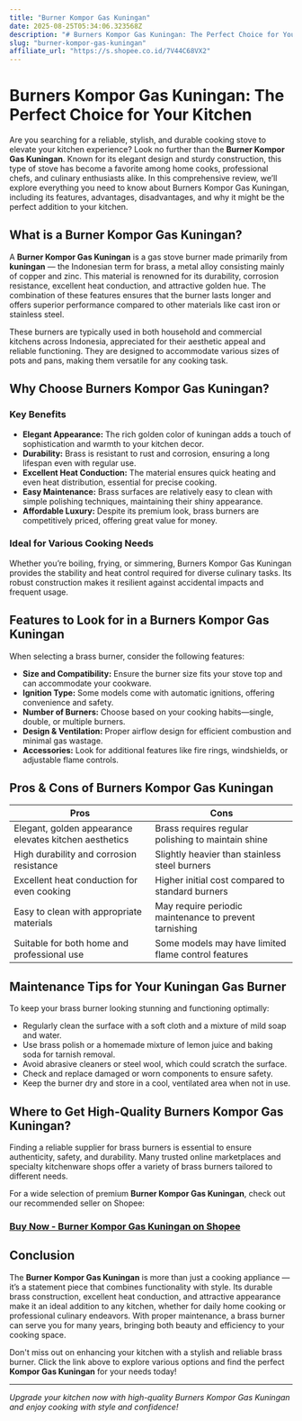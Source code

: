 ```yaml
---
title: "Burner Kompor Gas Kuningan"
date: 2025-08-25T05:34:06.323568Z
description: "# Burners Kompor Gas Kuningan: The Perfect Choice for Your Kitchen..."
slug: "burner-kompor-gas-kuningan"
affiliate_url: "https://s.shopee.co.id/7V44C68VX2"
---
```

# Burners Kompor Gas Kuningan: The Perfect Choice for Your Kitchen

Are you searching for a reliable, stylish, and durable cooking stove to elevate your kitchen experience? Look no further than the **Burner Kompor Gas Kuningan**. Known for its elegant design and sturdy construction, this type of stove has become a favorite among home cooks, professional chefs, and culinary enthusiasts alike. In this comprehensive review, we’ll explore everything you need to know about Burners Kompor Gas Kuningan, including its features, advantages, disadvantages, and why it might be the perfect addition to your kitchen.

## What is a Burner Kompor Gas Kuningan?

A **Burner Kompor Gas Kuningan** is a gas stove burner made primarily from **kuningan** — the Indonesian term for brass, a metal alloy consisting mainly of copper and zinc. This material is renowned for its durability, corrosion resistance, excellent heat conduction, and attractive golden hue. The combination of these features ensures that the burner lasts longer and offers superior performance compared to other materials like cast iron or stainless steel.

These burners are typically used in both household and commercial kitchens across Indonesia, appreciated for their aesthetic appeal and reliable functioning. They are designed to accommodate various sizes of pots and pans, making them versatile for any cooking task.

## Why Choose Burners Kompor Gas Kuningan?

### Key Benefits

- **Elegant Appearance:** The rich golden color of kuningan adds a touch of sophistication and warmth to your kitchen decor.
- **Durability:** Brass is resistant to rust and corrosion, ensuring a long lifespan even with regular use.
- **Excellent Heat Conduction:** The material ensures quick heating and even heat distribution, essential for precise cooking.
- **Easy Maintenance:** Brass surfaces are relatively easy to clean with simple polishing techniques, maintaining their shiny appearance.
- **Affordable Luxury:** Despite its premium look, brass burners are competitively priced, offering great value for money.

### Ideal for Various Cooking Needs

Whether you’re boiling, frying, or simmering, Burners Kompor Gas Kuningan provides the stability and heat control required for diverse culinary tasks. Its robust construction makes it resilient against accidental impacts and frequent usage.

## Features to Look for in a Burners Kompor Gas Kuningan

When selecting a brass burner, consider the following features:

- **Size and Compatibility:** Ensure the burner size fits your stove top and can accommodate your cookware.
- **Ignition Type:** Some models come with automatic ignitions, offering convenience and safety.
- **Number of Burners:** Choose based on your cooking habits—single, double, or multiple burners.
- **Design & Ventilation:** Proper airflow design for efficient combustion and minimal gas wastage.
- **Accessories:** Look for additional features like fire rings, windshields, or adjustable flame controls.

## Pros & Cons of Burners Kompor Gas Kuningan

| **Pros** | **Cons** |
| --- | --- |
| Elegant, golden appearance elevates kitchen aesthetics | Brass requires regular polishing to maintain shine |
| High durability and corrosion resistance | Slightly heavier than stainless steel burners |
| Excellent heat conduction for even cooking | Higher initial cost compared to standard burners |
| Easy to clean with appropriate materials | May require periodic maintenance to prevent tarnishing |
| Suitable for both home and professional use | Some models may have limited flame control features |

## Maintenance Tips for Your Kuningan Gas Burner

To keep your brass burner looking stunning and functioning optimally:

- Regularly clean the surface with a soft cloth and a mixture of mild soap and water.
- Use brass polish or a homemade mixture of lemon juice and baking soda for tarnish removal.
- Avoid abrasive cleaners or steel wool, which could scratch the surface.
- Check and replace damaged or worn components to ensure safety.
- Keep the burner dry and store in a cool, ventilated area when not in use.

## Where to Get High-Quality Burners Kompor Gas Kuningan?

Finding a reliable supplier for brass burners is essential to ensure authenticity, safety, and durability. Many trusted online marketplaces and specialty kitchenware shops offer a variety of brass burners tailored to different needs.

For a wide selection of premium **Burner Kompor Gas Kuningan**, check out our recommended seller on Shopee:  

### [Buy Now - Burner Kompor Gas Kuningan on Shopee](https://s.shopee.co.id/7V44C68VX2)

## Conclusion

The **Burner Kompor Gas Kuningan** is more than just a cooking appliance — it’s a statement piece that combines functionality with style. Its durable brass construction, excellent heat conduction, and attractive appearance make it an ideal addition to any kitchen, whether for daily home cooking or professional culinary endeavors. With proper maintenance, a brass burner can serve you for many years, bringing both beauty and efficiency to your cooking space.

Don't miss out on enhancing your kitchen with a stylish and reliable brass burner. Click the link above to explore various options and find the perfect **Kompor Gas Kuningan** for your needs today!

---

*Upgrade your kitchen now with high-quality Burners Kompor Gas Kuningan and enjoy cooking with style and confidence!*